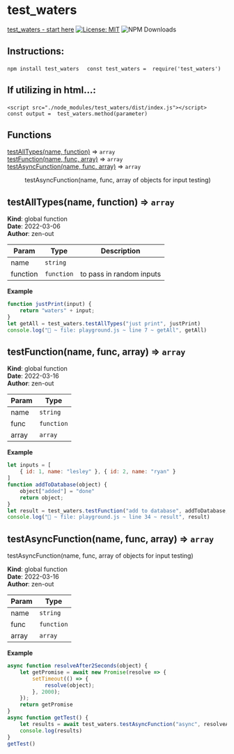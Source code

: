 # test_waters
[test_waters - start here](https://zen-out.github.io/packages/test_waters)
[![License: MIT](https://img.shields.io/badge/License-MIT-yellow.svg)](https://opensource.org/licenses/MIT)
![NPM Downloads](https://img.shields.io/npm/dw/test_waters)
## Instructions: 
```npm install test_waters ``` 
 ``` const test_waters =  require('test_waters')```

## If utilizing in html...: 
```<script src="./node_modules/test_waters/dist/index.js"></script> ``` 
 ``` const output =  test_waters.method(parameter)```

## Functions

<dl>
<dt><a href="#testAllTypes">testAllTypes(name, function)</a> ⇒ <code>array</code></dt>
<dd></dd>
<dt><a href="#testFunction">testFunction(name, func, array)</a> ⇒ <code>array</code></dt>
<dd></dd>
<dt><a href="#testAsyncFunction">testAsyncFunction(name, func, array)</a> ⇒ <code>array</code></dt>
<dd><p>testAsyncFunction(name, func, array of objects for input testing)</p>
</dd>
</dl>

<a name="testAllTypes"></a>

## testAllTypes(name, function) ⇒ <code>array</code>
**Kind**: global function  
**Date**: 2022-03-06  
**Author**: zen-out  

| Param | Type | Description |
| --- | --- | --- |
| name | <code>string</code> |  |
| function | <code>function</code> | to pass in random inputs |

**Example**  
```js
function justPrint(input) {
    return "waters" + input;
}
let getAll = test_waters.testAllTypes("just print", justPrint)
console.log("🚀 ~ file: playground.js ~ line 7 ~ getAll", getAll)
```
<a name="testFunction"></a>

## testFunction(name, func, array) ⇒ <code>array</code>
**Kind**: global function  
**Date**: 2022-03-16  
**Author**: zen-out  

| Param | Type |
| --- | --- |
| name | <code>string</code> | 
| func | <code>function</code> | 
| array | <code>array</code> | 

**Example**  
```js
let inputs = [
    { id: 1, name: "lesley" }, { id: 2, name: "ryan" }
]
function addToDatabase(object) {
    object["added"] = "done"
    return object;
}
let result = test_waters.testFunction("add to database", addToDatabase, inputs)
console.log("🚀 ~ file: playground.js ~ line 34 ~ result", result)
```
<a name="testAsyncFunction"></a>

## testAsyncFunction(name, func, array) ⇒ <code>array</code>
testAsyncFunction(name, func, array of objects for input testing)

**Kind**: global function  
**Date**: 2022-03-16  
**Author**: zen-out  

| Param | Type |
| --- | --- |
| name | <code>string</code> | 
| func | <code>function</code> | 
| array | <code>array</code> | 

**Example**  
```js
async function resolveAfter2Seconds(object) {
    let getPromise = await new Promise(resolve => {
        setTimeout(() => {
            resolve(object);
        }, 2000);
    });
    return getPromise
}
async function getTest() {
    let results = await test_waters.testAsyncFunction("async", resolveAfter2Seconds, inputs)
    console.log(results)
}
getTest()
```
